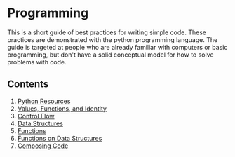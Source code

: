 Programming
===========

This is a short guide of best practices for writing simple code. These practices are demonstrated with the python programming language. The guide is targeted at people who are already familiar with computers or basic programming, but don't have a solid conceptual model for how to solve problems with code.

Contents
--------
1. [Python Resources](python_resources.md)
2. [Values, Functions, and Identity](values_functions_identity.md)
3. [Control Flow](control_flow.md)
4. [Data Structures](data_structures.md)
5. [Functions](functions.md)
6. [Functions on Data Structures](functions_on_data_structures.md)
7. [Composing Code](composing_code.md)

